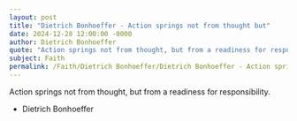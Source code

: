 ```yaml
---
layout: post
title: "Dietrich Bonhoeffer - Action springs not from thought but"
date: 2024-12-28 12:00:00 -0000
author: Dietrich Bonhoeffer
quote: "Action springs not from thought, but from a readiness for responsibility."
subject: Faith
permalink: /Faith/Dietrich Bonhoeffer/Dietrich Bonhoeffer - Action springs not from thought but
---
```


Action springs not from thought, but from a readiness for responsibility.

- Dietrich Bonhoeffer
